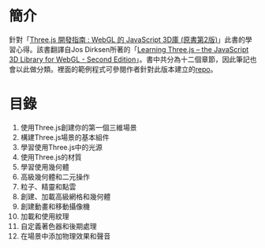 # 簡介
針對「[Three.js 開發指南 : WebGL 的 JavaScript 3D庫 (原書第2版)](https://www.tenlong.com.tw/products/9787111570134)」此書的學習心得。該書翻譯自Jos Dirksen所著的「[Learning Three.js – the JavaScript 3D Library for WebGL - Second Edition](https://www.packtpub.com/product/learning-three-js-the-javascript-3d-library-for-webgl-second-edition/9781784392215)」。書中共分為十二個章節，因此筆記也會以此做分類。裡面的範例程式可參閱作者針對此版本建立的[repo](https://github.com/josdirksen/learning-threejs)。

# 目錄
1. 使用Three.js創建你的第一個三維場景
2. 構建Three.js場景的基本組件
3. 學習使用Three.js中的光源
4. 使用Three.js的材質
5. 學習使用幾何體
6. 高級幾何體和二元操作
7. 粒子、精靈和點雲
8. 創建、加載高級網格和幾何體
9. 創建動畫和移動攝像機
10. 加載和使用紋理
11. 自定義著色器和後期處理
12. 在場景中添加物理效果和聲音